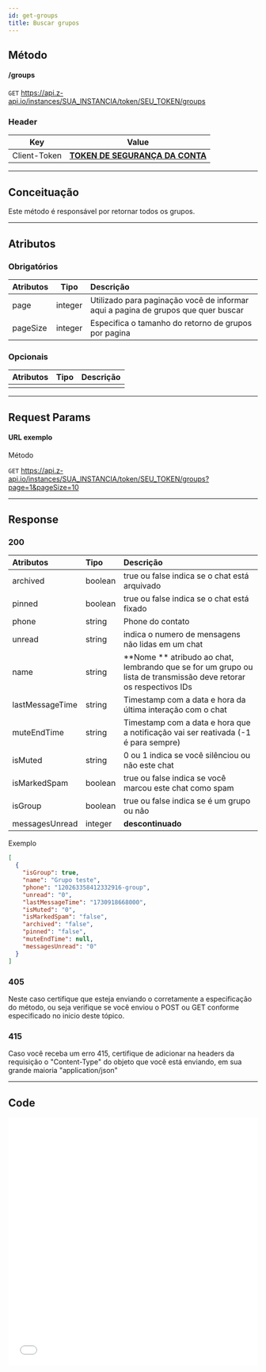 ```yaml
---
id: get-groups
title: Buscar grupos
---
```


## Método

#### /groups

`GET` https://api.z-api.io/instances/SUA_INSTANCIA/token/SEU_TOKEN/groups

### Header

|      Key       |            Value            |
| :------------: |     :-----------------:     |
|  Client-Token  | **[TOKEN DE SEGURANÇA DA CONTA](../security/client-token)** |
---

## Conceituação

Este método é responsável por retornar todos os grupos.

---

## Atributos

### Obrigatórios

| Atributos | Tipo | Descrição |
| :-- | :-: | :-- |
| page | integer | Utilizado para paginação você de informar aqui a pagina de grupos que quer buscar |
| pageSize | integer | Especifica o tamanho do retorno de grupos por pagina |

### Opcionais

| Atributos | Tipo | Descrição |
| :-------- | :--: | :-------- |
|           |      |           |

---

## Request Params

#### URL exemplo

Método

`GET` https://api.z-api.io/instances/SUA_INSTANCIA/token/SEU_TOKEN/groups?page=1&pageSize=10

---

## Response

### 200

| Atributos | Tipo | Descrição |
| :-- | :-- | :-- |
| archived  | boolean | true ou false indica se o chat está arquivado   |
| pinned    | boolean | true ou false indica se o chat está fixado      |
| phone     | string  | Phone do contato |
| unread    | string  | indica o numero de mensagens não lidas em um chat |
| name      | string  | **Nome ** atribudo ao chat, lembrando que se for um grupo ou lista de transmissão deve retorar os respectivos IDs |
| lastMessageTime | string | Timestamp com a data e hora da última interação com o chat |
| muteEndTime | string | Timestamp com a data e hora que a notificação vai ser reativada (-1 é para sempre) |
| isMuted     | string  | 0 ou 1 indica se você silênciou ou não este chat |
| isMarkedSpam | boolean | true ou false indica se você marcou este chat como spam |
| isGroup      | boolean | true ou false indica se é um grupo ou não |
| messagesUnread | integer | **descontinuado** |

Exemplo

```json
[
  {
    "isGroup": true,
    "name": "Grupo teste",
    "phone": "120263358412332916-group",
    "unread": "0",
    "lastMessageTime": "1730918668000",
    "isMuted": "0",
    "isMarkedSpam": "false",
    "archived": "false",
    "pinned": "false",
    "muteEndTime": null,
    "messagesUnread": "0"
  }
]
```

### 405

Neste caso certifique que esteja enviando o corretamente a especificação do método, ou seja verifique se você enviou o POST ou GET conforme especificado no inicio deste tópico.

### 415

Caso você receba um erro 415, certifique de adicionar na headers da requisição o "Content-Type" do objeto que você está enviando, em sua grande maioria "application/json"

---

## Code

<iframe src="//api.apiembed.com/?source=https://raw.githubusercontent.com/Z-API/z-api-docs/main/json-examples/get-groups.json&targets=all" frameborder="0" scrolling="no" width="100%" height="500px" seamless></iframe>
